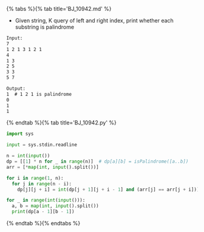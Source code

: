 {% tabs %}{% tab title='BJ_10942.md' %}

* Given string, K query of left and right index, print whether each substring is palindrome

```txt
Input:
7
1 2 1 3 1 2 1
4
1 3
2 5
3 3
5 7

Output:
1  # 1 2 1 is palindrome
0
1
1
```

{% endtab %}{% tab title='BJ_10942.py' %}

```py
import sys

input = sys.stdin.readline

n = int(input())
dp = [[1] * n for _ in range(n)]  # dp[a][b] = isPalindrome([a..b])
arr = [*map(int, input().split())]

for i in range(1, n):
  for j in range(n - i):
    dp[j][j + i] = int(dp[j + 1][j + i - 1] and (arr[j] == arr[j + i]))

for _ in range(int(input())):
  a, b = map(int, input().split())
  print(dp[a - 1][b - 1])
```

{% endtab %}{% endtabs %}
